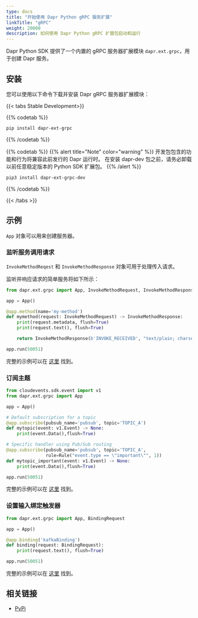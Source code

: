 ```yaml
---
type: docs
title: "开始使用 Dapr Python gRPC 服务扩展"
linkTitle: "gRPC"
weight: 20000
description: 如何使用 Dapr Python gRPC 扩展包启动和运行
---
```


Dapr Python SDK 提供了一个内置的 gRPC 服务器扩展模块 `dapr.ext.grpc`，用于创建 Dapr 服务。

## 安装

您可以使用以下命令下载并安装 Dapr gRPC 服务器扩展模块：

{{< tabs Stable Development>}}

{{% codetab %}}
```bash
pip install dapr-ext-grpc
```
{{% /codetab %}}

{{% codetab %}}
{{% alert title="Note" color="warning" %}}
开发包包含的功能和行为将兼容此前发行的 Dapr 运行时。 在安装 dapr-dev 包之前，请务必卸载以前任意稳定版本的 Python SDK 扩展包。
{{% /alert %}}

```bash
pip3 install dapr-ext-grpc-dev
```
{{% /codetab %}}

{{< /tabs >}}

## 示例

`App` 对象可以用来创建服务器。

### 监听服务调用请求

`InvokeMethodReqest` 和 `InvokeMethodResponse` 对象可用于处理传入请求。

监听并响应请求的简单服务将如下所示：

```python
from dapr.ext.grpc import App, InvokeMethodRequest, InvokeMethodResponse

app = App()

@app.method(name='my-method')
def mymethod(request: InvokeMethodRequest) -> InvokeMethodResponse:
    print(request.metadata, flush=True)
    print(request.text(), flush=True)

    return InvokeMethodResponse(b'INVOKE_RECEIVED', "text/plain; charset=UTF-8")

app.run(50051)
```

完整的示例可以在 [这里](https://github.com/dapr/python-sdk/tree/v1.0.0rc2/examples/invoke-simple) 找到。

### 订阅主题

```python
from cloudevents.sdk.event import v1
from dapr.ext.grpc import App

app = App()

# Default subscription for a topic
@app.subscribe(pubsub_name='pubsub', topic='TOPIC_A')
def mytopic(event: v1.Event) -> None:
    print(event.Data(),flush=True)

# Specific handler using Pub/Sub routing
@app.subscribe(pubsub_name='pubsub', topic='TOPIC_A',
               rule=Rule("event.type == \"important\"", 1))
def mytopic_important(event: v1.Event) -> None:
    print(event.Data(),flush=True)

app.run(50051)
```

完整的示例可以在 [这里](https://github.com/dapr/python-sdk/blob/v1.0.0rc2/examples/pubsub-simple/subscriber.py) 找到。

### 设置输入绑定触发器

```python
from dapr.ext.grpc import App, BindingRequest

app = App()

@app.binding('kafkaBinding')
def binding(request: BindingRequest):
    print(request.text(), flush=True)

app.run(50051)
```

完整的示例可以在 [这里](https://github.com/dapr/python-sdk/tree/v1.0.0rc2/examples/invoke-binding) 找到。

## 相关链接
- [PyPi](https://pypi.org/project/dapr-ext-grpc/)